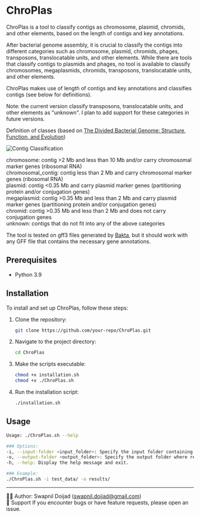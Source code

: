 # ChroPlas
ChroPlas is a tool to classify contigs as chromosome, plasmid, chromids, and other elements, based on the length of contigs and key annotations. 

After bacterial genome assembly, it is crucial to classify the contigs into different categories such as chromosome, plasmid, chromids, phages, transposons, translocatable units, and other elements. While there are tools that classify contigs to plasmids and phages, no tool is available to classify chromosomes, megaplasmids, chromids, transposons, translocatable units, and other elements. 

ChroPlas makes use of length of contigs and key annotations and classifies contigs (see below for definitions). 

Note: the current version classify transposons, translocatable units, and other elements as "unknown". I plan to add support for these categories in future versions.

Definition of classes (based on [The Divided Bacterial Genome: Structure, Function, and Evolution](https://journals.asm.org/doi/10.1128/mmbr.00019-17))

![Contig Classification](https://journals.asm.org/cms/10.1128/mmbr.00019-17/asset/d7a4b00b-dd20-42a7-9d27-b95ed212aa69/assets/graphic/zmr0031724670001.jpeg)

chromosome: contig >2 Mb and less than 10 Mb and/or carry chromosomal marker genes (ribosomal RNA)  
chromosomal_contig: contig less than 2 Mb and carry chromosomal marker genes (ribosomal RNA)  
plasmid: contig <0.35 Mb and carry plasmid marker genes (partitioning protein and/or conjugation genes)  
megaplasmid: contig >0.35 Mb and less than 2 Mb and carry plasmid marker genes (partitioning protein and/or conjugation genes)  
chromid: contig >0.35 Mb and less than 2 Mb and does not carry conjugation genes  
unknown: contigs that do not fit into any of the above categories  

The tool is tested on gff3 files generated by [Bakta](https://github.com/oschwengers/bakta), but it should work with any GFF file that contains the necessary gene annotations.

## Prerequisites
- Python 3.9

## Installation
To install and set up ChroPlas, follow these steps:

1. Clone the repository:
   ```bash
   git clone https://github.com/your-repo/ChroPlas.git
   ```
2. Navigate to the project directory:
   ```bash
   cd ChroPlas
   ```
3. Make the scripts executable:
   ```bash
   chmod +x installation.sh
   chmod +x ./ChroPlas.sh
   ```

4. Run the installation script:
   ```bash
   ./installation.sh
   ```

## Usage
```bash
Usage: ./ChroPlas.sh --help

### Options:
-i, --input-folder <input_folder>: Specify the input folder containing GFF files.
-o, --output-folder <output_folder>: Specify the output folder where results will be stored.
-h, --help: Display the help message and exit.

### Example:
./ChroPlas.sh -i test_data/ -o results/
```

---
🧑‍💻 Author: Swapnil Doijad (swapnil.doijad@gmail.com)  
🙋 Support If you encounter bugs or have feature requests, please open an issue.